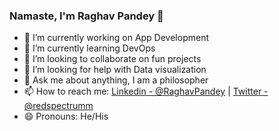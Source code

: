 ### Namaste, I'm Raghav Pandey 👋

- 🔭 I’m currently working on App Development
- 🌱 I’m currently learning DevOps
- 👯 I’m looking to collaborate on fun projects
- 🤔 I’m looking for help with Data visualization
- 💬 Ask me about anything, I am a philosopher
- 📫 How to reach me: [Linkedin - @RaghavPandey](https://www.linkedin.com/in/raghav-pandey-a906b7171) | [Twitter - @redspectrumm](https://twitter.com/redSpectrumm)
- 😄 Pronouns: He/His

